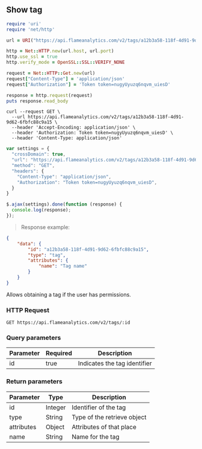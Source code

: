 ## Show tag

```ruby
require 'uri'
require 'net/http'

url = URI("https://api.flameanalytics.com/v2/tags/a12b3a58-118f-4d91-9d62-6fbfc88c9a15")

http = Net::HTTP.new(url.host, url.port)
http.use_ssl = true
http.verify_mode = OpenSSL::SSL::VERIFY_NONE

request = Net::HTTP::Get.new(url)
request["Content-Type"] = 'application/json'
request["Authorization"] = 'Token token=nugyUyuzq6nqvm_uiesD'

response = http.request(request)
puts response.read_body
```

```shell
curl --request GET \
  --url https://api.flameanalytics.com/v2/tags/a12b3a58-118f-4d91-9d62-6fbfc88c9a15 \
  --header 'Accept-Encoding: application/json' \
  --header 'Authorization: Token token=nugyUyuzq6nqvm_uiesD' \
  --header 'Content-Type: application/json'
```

```javascript
var settings = {
  "crossDomain": true,
  "url": "https://api.flameanalytics.com/v2/tags/a12b3a58-118f-4d91-9d62-6fbfc88c9a15",
  "method": "GET",
  "headers": {
    "Content-Type": "application/json",
    "Authorization": "Token token=nugyUyuzq6nqvm_uiesD",
  }
}

$.ajax(settings).done(function (response) {
  console.log(response);
});
```

> Response example:

```json
{
    "data": {
        "id": "a12b3a58-118f-4d91-9d62-6fbfc88c9a15",
        "type": "tag",
        "attributes": {
            "name": "Tag name"
        }
    }
}
```

Allows obtaining a tag if the user has permissions.


### HTTP Request

`GET https://api.flameanalytics.com/v2/tags/:id`

### Query parameters

Parameter | Required | Description
--------- | ------- | -----------
id | true | Indicates the tag identifier


### Return parameters

Parameter | Type | Description
--------- | ------- | -----------
id | Integer | Identifier of the tag
type | String | Type of the retrieve object
attributes | Object | Attributes of that place
name | String |  Name for the tag